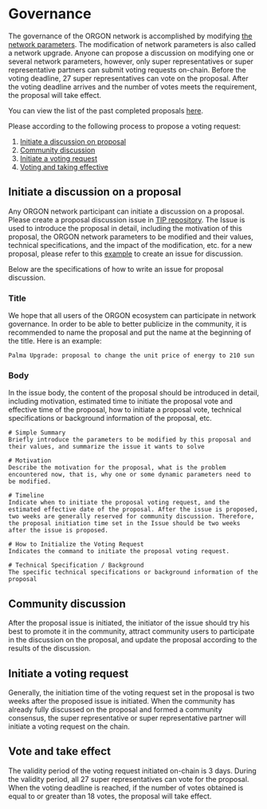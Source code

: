 # Governance

The governance of the ORGON network is accomplished by modifying [the network parameters](https://orgonscan.org/#/sr/committee). The modification of network parameters is also called a network upgrade. Anyone can propose a discussion on modifying one or several network parameters, however, only super representatives or super representative partners can submit voting requests on-chain. Before the voting deadline, 27 super representatives can vote on the proposal. After the voting deadline arrives and the number of votes meets the requirement, the proposal will take effect.

You can view the list of the past completed proposals [here](https://github.com/alexozerov/tips/tree/master/proposal).

Please according to the following process to propose a voting request:

1. [Initiate a discussion on proposal](#initiate-a-discussion-on-a-proposal)
2. [Community discussion](#community-discussion)
3. [Initiate a voting request](#initiate-a-voting-request)
4. [Voting and taking effective](#vote-and-take-effect)

## Initiate a discussion on a proposal
Any ORGON network participant can initiate a discussion on a proposal. Please create a proposal discussion issue in [TIP repository](https://github.com/alexozerov/tips/issues). The Issue is used to introduce the proposal in detail, including the motivation of this proposal, the ORGON network parameters to be modified and their values, technical specifications, and the impact of the modification, etc. for a new proposal, please refer to this [example](https://github.com/alexozerov/tips/issues/232) to create an issue for discussion.

Below are the specifications of how to write an issue for proposal discussion.

### Title
We hope that all users of the ORGON ecosystem can participate in network governance. In order to be able to better publicize in the community, it is recommended to name the proposal and put the name at the beginning of the title. Here is an example:

```
Palma Upgrade: proposal to change the unit price of energy to 210 sun
```

### Body
In the issue body, the content of the proposal should be introduced in detail, including motivation, estimated time to initiate the proposal vote and effective time of the proposal, how to initiate a proposal vote, technical specifications or background information of the proposal, etc.

```
# Simple Summary
Briefly introduce the parameters to be modified by this proposal and their values, and summarize the issue it wants to solve

# Motivation
Describe the motivation for the proposal, what is the problem encountered now, that is, why one or some dynamic parameters need to be modified.

# Timeline
Indicate when to initiate the proposal voting request, and the estimated effective date of the proposal. After the issue is proposed, two weeks are generally reserved for community discussion. Therefore, the proposal initiation time set in the Issue should be two weeks after the issue is proposed.

# How to Initialize the Voting Request
Indicates the command to initiate the proposal voting request.

# Technical Specification / Background
The specific technical specifications or background information of the proposal
```

## Community discussion
After the proposal issue is initiated, the initiator of the issue should try his best to promote it in the community, attract community users to participate in the discussion on the proposal, and update the proposal according to the results of the discussion.

## Initiate a voting request
Generally, the initiation time of the voting request set in the proposal is two weeks after the proposed issue is initiated. When the community has already fully discussed on the proposal and formed a community consensus, the super representative or super representative partner will initiate a voting request on the chain.

## Vote and take effect
The validity period of the voting request initiated on-chain is 3 days. During the validity period, all 27 super representatives can vote for the proposal. When the voting deadline is reached, if the number of votes obtained is equal to or greater than 18 votes, the proposal will take effect.

